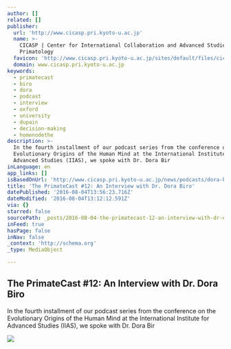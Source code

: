```yaml
---
author: []
related: []
publisher:
  url: 'http://www.cicasp.pri.kyoto-u.ac.jp'
  name: >-
    CICASP | Center for International Collaboration and Advanced Studies in
    Primatology
  favicon: 'http://www.cicasp.pri.kyoto-u.ac.jp/sites/default/files/cicasp_favicon.ico'
  domain: www.cicasp.pri.kyoto-u.ac.jp
keywords:
  - primatecast
  - biro
  - dora
  - podcast
  - interview
  - oxford
  - university
  - dupain
  - decision-making
  - homenodethe
description: >-
  In the fourth installment of our podcast series from the conference on the
  Evolutionary Origins of the Human Mind at the International Institute for
  Advanced Studies (IIAS), we spoke with Dr. Dora Bir
inLanguage: en
app_links: []
isBasedOnUrl: 'http://www.cicasp.pri.kyoto-u.ac.jp/news/podcasts/dora-biro'
title: 'The PrimateCast #12: An Interview with Dr. Dora Biro'
datePublished: '2016-08-04T13:56:23.716Z'
dateModified: '2016-08-04T13:12:12.591Z'
via: {}
starred: false
sourcePath: _posts/2016-08-04-the-primatecast-12-an-interview-with-dr-dora-biro.md
inFeed: true
hasPage: false
inNav: false
_context: 'http://schema.org'
_type: MediaObject

---
```

<article style=""><h1>The PrimateCast #12: An Interview with Dr. Dora Biro</h1><p>In the fourth installment of our podcast series from the conference on the Evolutionary Origins of the Human Mind at the International Institute for Advanced Studies (IIAS), we spoke with Dr. Dora Bir</p><img src="http://www.cicasp.pri.kyoto-u.ac.jp/sites/default/files/news/cover_photo1.jpg" /></article>